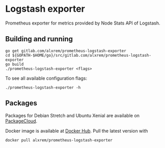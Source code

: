 Logstash exporter
=================

Prometheus exporter for metrics provided by Node Stats API of Logstash.

Building and running
--------------------

    go get gitlab.com/alxrem/prometheus-logstash-exporter
    cd ${GOPATH-$HOME/go}/src/gitlab.com/alxrem/prometheus-logstash-exporter
    go build
    ./prometheus-logstash-exporter <flags>

To see all available configuration flags:

    ./prometheus-logstash-exporter -h
    
Packages
--------

Packages for Debian Stretch and Ubuntu Xenial are available on
[PackageCloud](https://packagecloud.io/alxrem/prometheus-logstash-exporter/).

Docker image is available at [Docker Hub](https://hub.docker.com/r/alxrem/prometheus-logstash-exporter/).
Pull the latest version with

    docker pull alxrem/prometheus-logstash-exporter